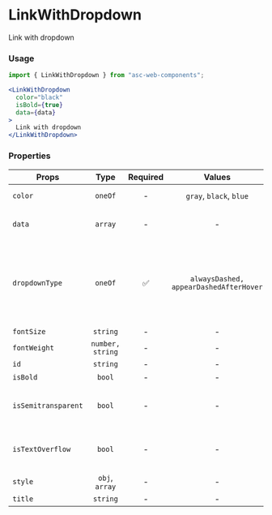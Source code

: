 # LinkWithDropdown

Link with dropdown

### Usage

```js
import { LinkWithDropdown } from "asc-web-components";
```

```jsx
<LinkWithDropdown 
  color="black" 
  isBold={true} 
  data={data}
>
  Link with dropdown
</LinkWithDropdown>
```

### Properties

| Props               |      Type      | Required |                 Values                 | Default | Description                                                                                                                                               |
| ------------------- | :------------: | :------: | :------------------------------------: | :-----: | --------------------------------------------------------------------------------------------------------------------------------------------------------- |
| `color`             |    `oneOf`     |    -     |        `gray`, `black`, `blue`         | `black` | Color of link in all states - hover, active, visited                                                                                                      |
| `data`              |    `array`     |    -     |                   -                    |    -    | Array of objects, each can contain `<DropDownItem />` props                                                                                               |
| `dropdownType`      |    `oneOf`     |    ✅    | `alwaysDashed, appearDashedAfterHover` |    -    | Type of dropdown: alwaysDashed is always show dotted style and icon of arrow, appearDashedAfterHover is show dotted style and icon arrow only after hover |
| `fontSize`          |    `string`    |    -     |                   -                    | `13px`  | Font size of link                                                                                                                                         |
| `fontWeight`        |`number, string`|    -     |                    -                   |    -    | Font weight of link                                                                                                                                       |
| `id`                |    `string`    |    -     |                   -                    |    -    | Accepts id                                                                                                                                                |
| `isBold`            |     `bool`     |    -     |                   -                    | `false` | Set font weight                                                                                                                                           |
| `isSemitransparent` |     `bool`     |    -     |                   -                    | `false` | Set css-property 'opacity' to 0.5. Usually apply for users with "pending" status                                                                          |  |
| `isTextOverflow`    |     `bool`     |    -     |                   -                    | `true`  | Activate or deactivate _text-overflow_ CSS property with ellipsis (' … ') value                                                                           |
| `style`             | `obj`, `array` |    -     |                   -                    |    -    | Accepts css style                                                                                                                                         |
| `title`             |    `string`    |    -     |                   -                    |    -    | Title of link                                                                                                                                             |  |

